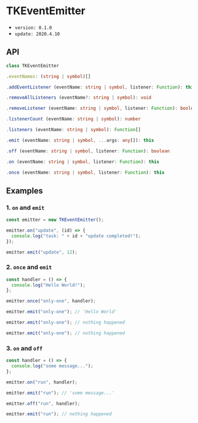 # TKEventEmitter

- `version: 0.1.0`
- `update: 2020.4.10`

## API

```ts
class TKEventEmitter
```

```ts
.eventNames: (string | symbol)[]
```

```ts
.addEventListener (eventName: string | symbol, listener: Function): this
```

```ts
.removeAllListeners (eventName?: string | symbol): void
```

```ts
.removeListener (eventName: string | symbol, listener: Function): boolean
```

```ts
.listenerCount (eventName: string | symbol): number
```

```ts
.listeners (eventName: string | symbol): Function[]
```

```ts
.emit (eventName: string | symbol, ...args: any[]): this
```

```ts
.off (eventName: string | symbol, listener: Function): boolean
```

```ts
.on (eventName: string | symbol, listener: Function): this
```

```ts
.once (eventName: string | symbol, listener: Function): this
```

## Examples

### 1. `on` and `emit`

```js
const emitter = new TKEventEmitter();

emitter.on("update", (id) => {
  console.log("task: " + id + "update completed!");
});

emitter.emit("update", 12);
```

### 2. `once` and `emit`

```js
const handler = () => {
  console.log("Hello World!");
};

emitter.once("only-one", handler);

emitter.emit("only-one"); // 'Hello World'

emitter.emit("only-one"); // nothing happened

emitter.emit("only-one"); // nothing happened
```

### 3. `on` and `off`

```js
const handler = () => {
  console.log("some message...");
};

emitter.on("run", handler);

emitter.emit("run"); // 'some message...'

emitter.off("run", handler);

emitter.emit("run"); // nothing happened
```
